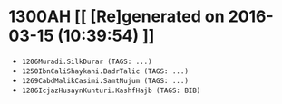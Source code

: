 # 1300AH [[ [Re]generated on 2016-03-15 (10:39:54) ]]

* `1206Muradi.SilkDurar (TAGS: ...)`
* `1250IbnCaliShaykani.BadrTalic (TAGS: ...)`
* `1269CabdMalikCasimi.SamtNujum (TAGS: ...)`
* `1286IcjazHusaynKunturi.KashfHajb (TAGS: BIB)`
